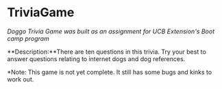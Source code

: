 # TriviaGame

*Doggo Trivia Game was built as an assignment for UCB Extension's Boot camp program*

**Description:**There are ten questions in this trivia. Try your best to answer questions relating to internet dogs and dog references.

*Note: This game is not yet complete. It still has some bugs and kinks to work out.

